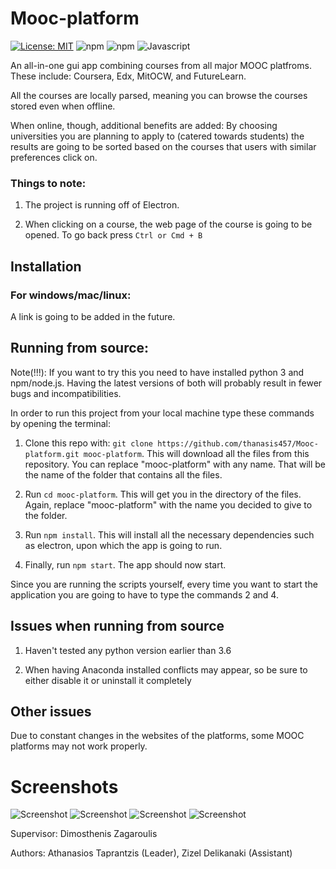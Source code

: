 # Mooc-platform
[![License: MIT](https://img.shields.io/badge/License-MIT-blue.svg)](https://github.com/thanasis457/Mooc-platform/blob/master/LICENSE)
![npm](https://img.shields.io/npm/v/npm)
![npm](https://img.shields.io/npm/v/node?label=node.js)
![Javascript](https://img.shields.io/badge/Javascript-Latest-yellowgreen)

An all-in-one gui app combining courses from all major MOOC platfroms. These include: Coursera, Edx, MitOCW, and FutureLearn.

All the courses are locally parsed, meaning you can browse the courses stored even when offline.

When online, though, additional benefits are added:
By choosing universities you are planning to apply to (catered towards students) the results are going to be sorted based on the courses that users with similar preferences click on.

### Things to note:

1. The project is running off of Electron.

2. When clicking on a course, the web page of the course is going to be opened. To go back press ```Ctrl or Cmd + B```

## Installation
### For windows/mac/linux:

A link is going to be added in the future.

## Running from source:

Note(!!!): If you want to try this you need to have installed python 3 and npm/node.js. Having the latest versions of both will probably result in fewer bugs and incompatibilities.

In order to run this project from your local machine type these commands by opening the terminal:

1. Clone this repo with: ```git clone https://github.com/thanasis457/Mooc-platform.git mooc-platform```.
This will download all the files from this repository. You can replace "mooc-platform" with any name. That will be the name of the folder that contains all the files.

2. Run ```cd mooc-platform```. This will get you in the directory of the files. Again, replace "mooc-platform" with the name you decided to give to the folder.

3. Run ```npm install```. This will install all the necessary dependencies such as electron, upon which the app is going to run.

4. Finally, run ``npm start``. The app should now start.

Since you are running the scripts yourself, every time you want to start the application you are going to have to type the commands 2 and 4.

## Issues when running from source
1. Haven't tested any python version earlier than 3.6

2. When having Anaconda installed conflicts may appear, so be sure to either disable it or uninstall it completely

## Other issues
Due to constant changes in the websites of the platforms, some MOOC platforms may not work properly.

# Screenshots
![Screenshot](https://github.com/thanasis457/Mooc-platform/blob/master/images/Screenshot%202019-11-04%20at%206.15.48%20PM.png)
![Screenshot](https://github.com/thanasis457/Mooc-platform/blob/master/images/Screenshot%202019-11-04%20at%206.16.05%20PM.png)
![Screenshot](https://github.com/thanasis457/Mooc-platform/blob/master/images/Screenshot%202019-11-04%20at%206.16.27%20PM.png)
![Screenshot](https://github.com/thanasis457/Mooc-platform/blob/master/images/Screenshot%202019-11-04%20at%206.16.49%20PM.png)

Supervisor: Dimosthenis Zagaroulis

Authors: Athanasios Taprantzis (Leader), Zizel Delikanaki (Assistant)
